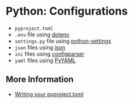# Python: Configurations

- `pyproject.toml`
- `.env` file using [dotenv](https://pypi.org/project/python-dotenv/)
- `settings.py` file using [python-settings](https://github.com/charlsagente/python-settings)
- `json` files using [json](https://docs.python.org/3/library/json.html)
- `ini` files using [configparser](https://docs.python.org/3/library/configparser.html)
- `yaml` files using [PyYAML](https://pypi.org/project/PyYAML/)

## More Information

- [Writing your pyproject.toml](https://packaging.python.org/en/latest/guides/writing-pyproject-toml/)
